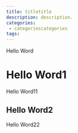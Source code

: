 ```yaml
---
title: titletitle
description: description.
categories:
 - categoriescategories
tags:
---
```


Hello Word

# Hello Word1

Hello Word11

## Hello Word2

Hello Word22

